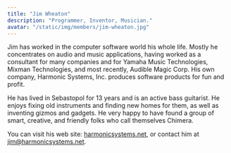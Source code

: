 ```yaml
---
title: "Jim Wheaton"
description: "Programmer, Inventor, Musician."
avatar: "/static/img/members/jim-wheaton.jpg"
---
```


Jim has worked in the computer software world his whole life. Mostly he concentrates on audio and music applications, having worked as a consultant for many companies and for Yamaha Music Technologies, Mixman Technologies, and most recently, Audible Magic Corp. His own company, Harmonic Systems, Inc. produces software products for fun and profit.

He has lived in Sebastopol for 13 years and is an active bass guitarist. He enjoys fixing old instruments and finding new homes for them, as well as inventing gizmos and gadgets. He very happy to have found a group of smart, creative, and friendly folks who call themselves Chimera.

You can visit his web site: [harmonicsystems.net](http://www.harmonicsystems.net), or contact him at [jim@harmonicsystems.net](mailto:jim@harmonicsystems.net).
